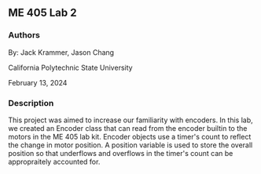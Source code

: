 ## ME 405 Lab 2

### Authors
By: Jack Krammer, Jason Chang

California Polytechnic State University

February 13, 2024


### Description
This project was aimed to increase our familiarity with encoders. In this lab, 
we created an Encoder class that can read from the encoder builtin to the motors 
in the ME 405 lab kit. Encoder objects use a timer's count to reflect the 
change in motor position. A position variable is used to store the overall 
position so that underflows and overflows in the timer's count can be appropraitely 
accounted for. 


